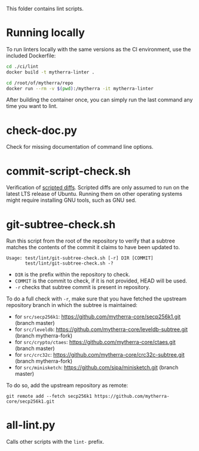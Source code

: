 This folder contains lint scripts.

Running locally
===============

To run linters locally with the same versions as the CI environment, use the included
Dockerfile:

```sh
cd ./ci/lint
docker build -t mytherra-linter .

cd /root/of/mytherra/repo
docker run --rm -v $(pwd):/mytherra -it mytherra-linter
```

After building the container once, you can simply run the last command any time you
want to lint.


check-doc.py
============
Check for missing documentation of command line options.

commit-script-check.sh
======================
Verification of [scripted diffs](/doc/developer-notes.md#scripted-diffs).
Scripted diffs are only assumed to run on the latest LTS release of Ubuntu. Running them on other operating systems
might require installing GNU tools, such as GNU sed.

git-subtree-check.sh
====================
Run this script from the root of the repository to verify that a subtree matches the contents of
the commit it claims to have been updated to.

```
Usage: test/lint/git-subtree-check.sh [-r] DIR [COMMIT]
       test/lint/git-subtree-check.sh -?
```

- `DIR` is the prefix within the repository to check.
- `COMMIT` is the commit to check, if it is not provided, HEAD will be used.
- `-r` checks that subtree commit is present in repository.

To do a full check with `-r`, make sure that you have fetched the upstream repository branch in which the subtree is
maintained:
* for `src/secp256k1`: https://github.com/mytherra-core/secp256k1.git (branch master)
* for `src/leveldb`: https://github.com/mytherra-core/leveldb-subtree.git (branch mytherra-fork)
* for `src/crypto/ctaes`: https://github.com/mytherra-core/ctaes.git (branch master)
* for `src/crc32c`: https://github.com/mytherra-core/crc32c-subtree.git (branch mytherra-fork)
* for `src/minisketch`: https://github.com/sipa/minisketch.git (branch master)

To do so, add the upstream repository as remote:

```
git remote add --fetch secp256k1 https://github.com/mytherra-core/secp256k1.git
```

all-lint.py
===========
Calls other scripts with the `lint-` prefix.
